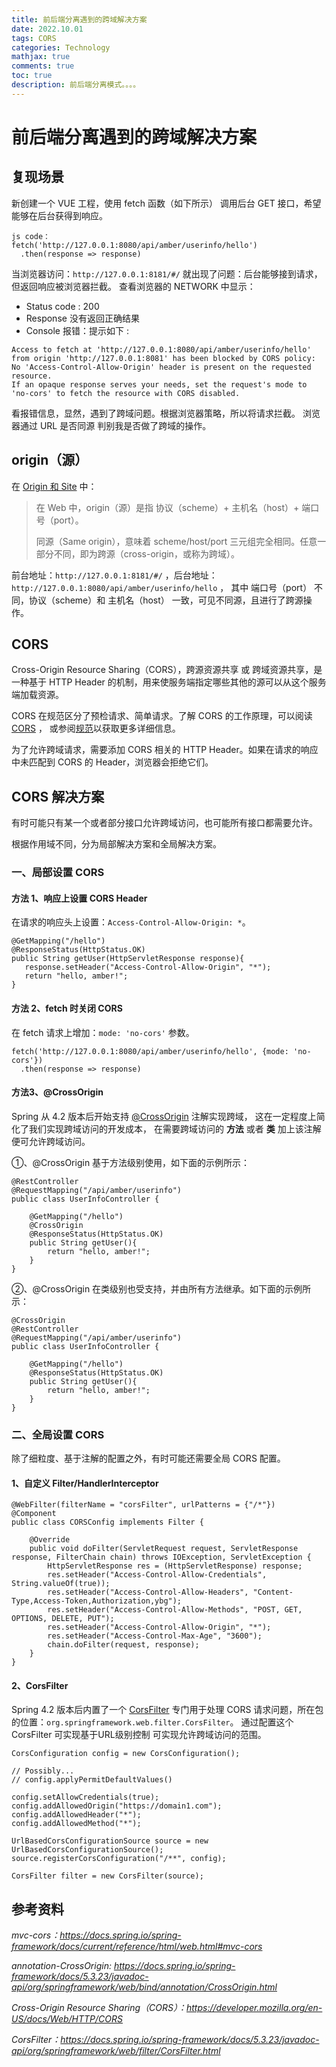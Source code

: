 ```yaml
---
title: 前后端分离遇到的跨域解决方案
date: 2022.10.01 
tags: CORS
categories: Technology  
mathjax: true 
comments: true
toc: true
description: 前后端分离模式。。。。
---
```


# 前后端分离遇到的跨域解决方案

## 复现场景
新创建一个 VUE 工程，使用 fetch 函数（如下所示） 调用后台 GET 接口，希望能够在后台获得到响应。
````
js code：
fetch('http://127.0.0.1:8080/api/amber/userinfo/hello')
  .then(response => response)
````

当浏览器访问：`http://127.0.0.1:8181/#/` 就出现了问题：后台能够接到请求，但返回响应被浏览器拦截。
查看浏览器的 NETWORK 中显示：
 - Status code : 200
 - Response 没有返回正确结果
 - Console 报错：提示如下 :
````
Access to fetch at 'http://127.0.0.1:8080/api/amber/userinfo/hello' from origin 'http://127.0.0.1:8081' has been blocked by CORS policy: 
No 'Access-Control-Allow-Origin' header is present on the requested resource. 
If an opaque response serves your needs, set the request's mode to 'no-cors' to fetch the resource with CORS disabled.
````

看报错信息，显然，遇到了跨域问题。根据浏览器策略，所以将请求拦截。
浏览器通过 URL 是否同源 判别我是否做了跨域的操作。

## origin（源）
在 [Origin 和 Site](https://mp.weixin.qq.com/s/8PY1NlT_dd5EIiLS5tHtHw) 中：

> 在 Web 中，origin（源）是指 协议（scheme）+ 主机名（host）+ 端口号（port）。
>
> 同源（Same origin），意味着 scheme/host/port 三元组完全相同。任意一部分不同，即为跨源（cross-origin，或称为跨域）。

前台地址：`http://127.0.0.1:8181/#/` ，后台地址：`http://127.0.0.1:8080/api/amber/userinfo/hello` ，
其中 端口号（port） 不同，协议（scheme）和 主机名（host） 一致，可见不同源，且进行了跨源操作。

## CORS 
Cross-Origin Resource Sharing（CORS），跨源资源共享 或 跨域资源共享，是一种基于 HTTP Header 的机制，用来使服务端指定哪些其他的源可以从这个服务端加载资源。

CORS 在规范区分了预检请求、简单请求。了解 CORS 的工作原理，可以阅读 [CORS](https://mp.weixin.qq.com/s/fKm7aX5wfn9I6-sqfT1HHw) ，
或参阅[规范](https://developer.mozilla.org/en-US/docs/Web/HTTP/CORS)以获取更多详细信息。

为了允许跨域请求，需要添加 CORS 相关的 HTTP Header。如果在请求的响应中未匹配到 CORS 的 Header，浏览器会拒绝它们。

## CORS 解决方案
有时可能只有某一个或者部分接口允许跨域访问，也可能所有接口都需要允许。

根据作用域不同，分为局部解决方案和全局解决方案。

### 一、局部设置 CORS

#### 方法 1、响应上设置 CORS Header

在请求的响应头上设置：`Access-Control-Allow-Origin: *`。
````
@GetMapping("/hello")
@ResponseStatus(HttpStatus.OK)
public String getUser(HttpServletResponse response){
   response.setHeader("Access-Control-Allow-Origin", "*");
   return "hello, amber!";
}
````

#### 方法 2、fetch 时关闭 CORS

在 fetch 请求上增加：`mode: 'no-cors'` 参数。
````
fetch('http://127.0.0.1:8080/api/amber/userinfo/hello', {mode: 'no-cors'})
  .then(response => response)
````

#### 方法3、@CrossOrigin 
Spring 从 4.2 版本后开始支持 [@CrossOrigin](https://docs.spring.io/spring-framework/docs/5.3.23/javadoc-api/org/springframework/web/bind/annotation/CrossOrigin.html) 注解实现跨域，
这在一定程度上简化了我们实现跨域访问的开发成本，
在需要跨域访问的 **方法** 或者 **类** 加上该注解便可允许跨域访问。

①、@CrossOrigin 基于方法级别使用，如下面的示例所示：
````
@RestController
@RequestMapping("/api/amber/userinfo")
public class UserInfoController {

    @GetMapping("/hello")
    @CrossOrigin
    @ResponseStatus(HttpStatus.OK)
    public String getUser(){
        return "hello, amber!";
    }
}
````
②、@CrossOrigin 在类级别也受支持，并由所有方法继承。如下面的示例所示： 
````
@CrossOrigin
@RestController
@RequestMapping("/api/amber/userinfo")
public class UserInfoController {

    @GetMapping("/hello")
    @ResponseStatus(HttpStatus.OK)
    public String getUser(){
        return "hello, amber!";
    }
}
````

### 二、全局设置 CORS
除了细粒度、基于注解的配置之外，有时可能还需要全局 CORS 配置。

#### 1、自定义 Filter/HandlerInterceptor
````
@WebFilter(filterName = "corsFilter", urlPatterns = {"/*"})
@Component
public class CORSConfig implements Filter {

    @Override
    public void doFilter(ServletRequest request, ServletResponse response, FilterChain chain) throws IOException, ServletException {
        HttpServletResponse res = (HttpServletResponse) response;
        res.setHeader("Access-Control-Allow-Credentials", String.valueOf(true));
        res.setHeader("Access-Control-Allow-Headers", "Content-Type,Access-Token,Authorization,ybg");
        res.setHeader("Access-Control-Allow-Methods", "POST, GET, OPTIONS, DELETE, PUT");
        res.setHeader("Access-Control-Allow-Origin", "*");
        res.setHeader("Access-Control-Max-Age", "3600");
        chain.doFilter(request, response);
    }
}
````

#### 2、CorsFilter
Spring 4.2 版本后内置了一个 [CorsFilter](https://docs.spring.io/spring-framework/docs/5.3.23/javadoc-api/org/springframework/web/filter/CorsFilter.html) 专门用于处理 CORS 请求问题，所在包的位置：`org.springframework.web.filter.CorsFilter`。
通过配置这个 CorsFilter 可实现基于URL级别控制 可实现允许跨域访问的范围。
````
CorsConfiguration config = new CorsConfiguration();

// Possibly...
// config.applyPermitDefaultValues()

config.setAllowCredentials(true);
config.addAllowedOrigin("https://domain1.com");
config.addAllowedHeader("*");
config.addAllowedMethod("*");

UrlBasedCorsConfigurationSource source = new UrlBasedCorsConfigurationSource();
source.registerCorsConfiguration("/**", config);

CorsFilter filter = new CorsFilter(source);
````

## 参考资料
_mvc-cors：https://docs.spring.io/spring-framework/docs/current/reference/html/web.html#mvc-cors_

_annotation-CrossOrigin: https://docs.spring.io/spring-framework/docs/5.3.23/javadoc-api/org/springframework/web/bind/annotation/CrossOrigin.html_

_Cross-Origin Resource Sharing（CORS）：https://developer.mozilla.org/en-US/docs/Web/HTTP/CORS_

_CorsFilter：https://docs.spring.io/spring-framework/docs/5.3.23/javadoc-api/org/springframework/web/filter/CorsFilter.html_